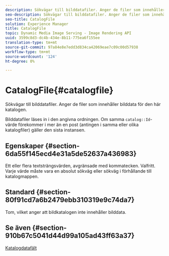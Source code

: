```yaml
---
description: Sökvägar till bilddatafiler. Anger de filer som innehåller bilddata för den här katalogen.
seo-description: Sökvägar till bilddatafiler. Anger de filer som innehåller bilddata för den här katalogen.
seo-title: CatalogFile
solution: Experience Manager
title: CatalogFile
topic: Dynamic Media Image Serving - Image Rendering API
uuid: 3599c8d3-dc4b-434e-8b11-775ea6f155ee
translation-type: tm+mt
source-git-commit: 97a84e8e7edd3d834ca42069eae7c09c00d57938
workflow-type: tm+mt
source-wordcount: '124'
ht-degree: 0%

---
```



# CatalogFile{#catalogfile}

Sökvägar till bilddatafiler. Anger de filer som innehåller bilddata för den här katalogen.

Bilddatafiler läses in i den angivna ordningen. Om samma `catalog::Id`-värde förekommer i mer än en post (antingen i samma eller olika katalogfiler) gäller den sista instansen.

## Egenskaper {#section-6da55f145ecd4e31a5de52637a436983}

Ett eller flera textsträngsvärden, avgränsade med kommatecken. Valfritt. Varje värde måste vara en absolut sökväg eller sökväg i förhållande till katalogmappen.

## Standard {#section-80f91cd7a6b2479ebb310319e9c74da7}

Tom, vilket anger att bildkatalogen inte innehåller bilddata.

## Se även {#section-910b67c5041d44d99a105ad43ff63a37}

[Katalogdatafält](../../../../../is-api/image-catalog/image-serving-api-ref/c-image-catalog-reference/c-overview/c-catalog-data-fields/c-catalog-data-fields.md#concept-b19581028ec44f98b9f5943624403d29)
